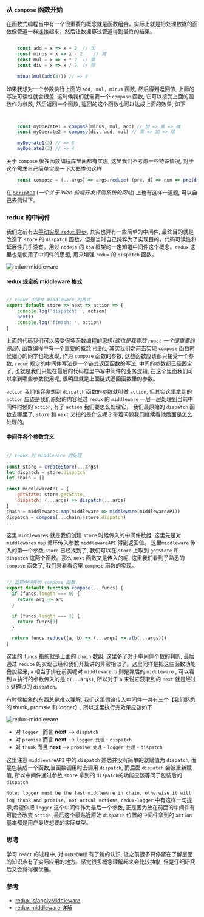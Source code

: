 ### 从 `compose` 函数开始

在函数式编程当中有一个很重要的概念就是函数组合，实际上就是把处理数据的函数像管道一样连接起来，然后让数据穿过管道得到最终的结果。

```javascript

	const add = x => x + 2  // 加
	const minus = x => x - 2	// 减
	const mul = x => x * 2	// 乘
	const div = x => x / 2  // 除

	minus(mul(add(3))) // => 8
```

如果我想对一个参数执行上面的 `add, mul, minus` 函数, 然后得到返回值, 上面的写法可读性就会很差, 这时候我们就需要一个 `compose` 函数, 它可以接受上面的函数作为参数, 然后返回一个函数, 返回的这个函数也可以达成上面的效果, 如下

```javascript

	...
	const myOperate1 = compose(minus, mul, add) // 加 => 乘 => 减
	const myOperate2 = compose(div, add, mul) // 乘 => 加 => 除

	myOperate1(3) // => 8
	myOperate2(3) // => 4

```

关于 `compose` 很多函数编程库里面都有实现, 这里我们不考虑一些特殊情况, 对于这个需求自己简单实现一下大概类似这样

```javascript
	const compose = (...args) => args.reduce( (pre, d) => num => pre(d(num)) )
```

在 [`ScriptOJ`](https://scriptoj.com/problems/27) (*一个关于 Web 前端开发评测系统的网站*) 上也有这样一道题, 可以自己去测试下。

### redux 的中间件

我们之前有去[手动实现 `redux` 异步](https://github.com/Hazyzh/reacts-ggsddu/blob/master/docs/thunkPriomise.md), 其实也算有一些简单的中间件, 最终目的就是改造了 `store` 的 `dispatch` 函数。但是当时自己纯粹为了实现目的，代码可读性和延展性几乎没有。用过 `nodejs` 的 `koa` 框架的一定知道中间件这个概念。`redux` 这里也是使用了中间件的思想, 用来增强 `redux` 的 `dispatch` 函数。

![redux-middleware](https://hazyzh.oss-cn-shenzhen.aliyuncs.com/imgs/redux/%E4%B8%9C%E8%8E%9E%E4%BA%8B%E4%B8%9A%E9%83%A8%E5%82%AC%E8%B4%B9%E6%95%B0%E6%8D%AE.png)

#### redux 规定的 middleware 格式

```javascript

// redux 中间件 middleware 的格式
export default store => next => action => {
	console.log('dispatch: ', action)
	next()
	console.log('finish: ', action)
}

```

上面的代码我们可以感受很多函数编程的思想(*这也是我喜欢 `react` 一个很重要的原因*), 函数编程中有一个重要的概念 `柯里化`, 其实我们之前去实现 `compose` 函数时候细心的同学也能发现, 作为 `compose` 函数的参数, 这些函数应该都只接受一个参数, `redux` 规定的中间件写法是一个链式返回函数的写法, 中间的参数都已经固定了, 也就是我们只能在最后的代码框里书写中间件的业务逻辑, 在这个里面我们可以拿到哪些参数使用呢, 很明显就是上面链式返回函数里的参数。

`action` 我们很容易想到 `dispatch` 函数的参数就叫做 `action`, 但其实这里拿到的 `action` 应该是我们原始的内容经过 `redux` 的 `middleware` 一层一层处理到当前中间件时候的 `action`, 有了 `action` 我们要怎么处理它， 我们最原始的 `dispatch` 函数去哪里了, `store` 和 `next` 又指的是什么呢？带着问题我们继续看他后面是怎么处理的。

#### 中间件各个参数含义

```javascript

// redux 对 middleware 的处理
...
const store = createStore(...args)
let dispatch = store.dispatch
let chain = []

const middlewareAPI = {
	getState: store.getState,
	dispatch: (...args) => dispatch(...args)
}
chain = middlewares.map(middleware => middleware(middlewareAPI))
dispatch = compose(...chain)(store.dispatch)
...

```

这里 `middlewares` 就是我们创建 `store` 时候传入的中间件数组, 这里先是对 `middlewares` `map` 循环传入参数  `middlewareAPI` 得到返回值。 这里`middleware` 传入的第一个参数 `store` 已经找到了, 我们可以在 `store` 上取到 `getState` 和 `dispatch` 这两个函数。那么 `next` 函数又是传入的呢, 这里我们看到了熟悉的 `compose` 函数了, 我们来看看这里 `compose` 函数的实现。


```javascript

// 处理中间件的 compose 函数
export default function compose(...funcs) {
  if (funcs.length === 0) {
    return arg => arg
  }

  if (funcs.length === 1) {
    return funcs[0]
  }

  return funcs.reduce((a, b) => (...args) => a(b(...args)))
}

```

这里的 `funcs` 指的就是上面的 `chain` 数组, 这里多了对于中间件个数的判断, 最后通过 `reduce` 的实现已经和我们开篇讲的非常相似了。这里同样是把这些函数功能叠加起来, `a` 相当于排在前买呢对 `middleware`, `b` 则是靠后的 `middleware` , 可以看到 `a` 执行的参数传入的是 `b(...args)`, 所以对于 `a` 来说它获取到的 `next` 就是经过 `b` 处理过的 `dispatch`。

有时候抽象的东西总是难以理解, 我们这里假设传入中间件一共有三个【我们熟悉的 thunk, promsie 和 logger】, 所以这里执行完效果应该如下

![redux-middleware](https://hazyzh.oss-cn-shenzhen.aliyuncs.com/imgs/redux/redux-middleware.png)

- 对 `logger `  	而言  	**next** --> `dispatch`
- 对 `promise`	而言 	**next** --> `logger 处理` - `dispatch`
- 对 ` thunk `	而且 	**next** --> `promise 处理` - `logger 处理` - `dispatch`

这里注意 `middlewareAPI` 中的 `dispatch` 熟悉并没有简单的就赋值为 `dispatch`, 而是包装成一个函数,当函数调用时去调用 `dispatch`, 而后面 `dispatch` 会被重新赋值, 所以中间件通过参数 `store` 拿到的 `dispatch`的功能应该等同于包装后的 `dispatch`.

`Note: logger must be the last middleware in chain, otherwise it will log thunk and promise, not actual actions`, `redux-logger` 中有这样一句提示,希望你把 `logger` 这个中间件作为最后一个参数, 正是因为放在前面的中间件有可能会改变 `action` ,最后这个最贴近原始 `dispatch` 位置的中间件拿到的 `action` 基本都是用户最终想要的实际类型。


### 思考

学习 `react` 的过程中, 对 `函数式编程` 有了新的认识, 让之前很多只停留在了解层面的知识点有了实际应用的地方。感觉很多概念理解起来会比较抽象, 但是仔细研究后又会觉得很优雅。

### 参考

- [redux.js/applyMiddleware](http://redux.js.org/docs/api/applyMiddleware.html)
- [redux middleware 详解](https://segmentfault.com/a/1190000004485808)

